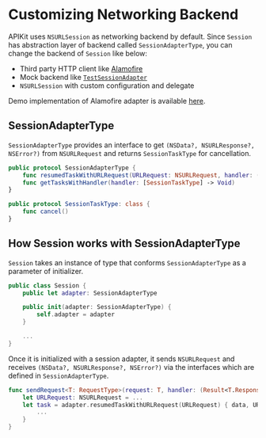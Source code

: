 # Customizing Networking Backend

APIKit uses `NSURLSession` as networking backend by default. Since `Session` has abstraction layer of backend called `SessionAdapterType`, you can change the backend of `Session` like below:

- Third party HTTP client like [Alamofire](https://github.com/Alamofire/Alamofire)
- Mock backend like [`TestSessionAdapter`](../Tests/APIKit/TestComponents/TestSessionAdapter.swift)
- `NSURLSession` with custom configuration and delegate

Demo implementation of Alamofire adapter is available [here](https://github.com/ishkawa/APIKit-AlamofireAdapter).

## SessionAdapterType

`SessionAdapterType` provides an interface to get `(NSData?, NSURLResponse?, NSError?)` from `NSURLRequest` and returns `SessionTaskType` for cancellation.

```swift
public protocol SessionAdapterType {
    func resumedTaskWithURLRequest(URLRequest: NSURLRequest, handler: (NSData?, NSURLResponse?, NSError?) -> Void) -> SessionTaskType
    func getTasksWithHandler(handler: [SessionTaskType] -> Void)
}

public protocol SessionTaskType: class {
    func cancel()
}
```


## How Session works with SessionAdapterType

`Session` takes an instance of type that conforms `SessionAdapterType` as a parameter of initializer.

```swift
public class Session {
    public let adapter: SessionAdapterType

    public init(adapter: SessionAdapterType) {
        self.adapter = adapter
    }

    ...
}
```

Once it is initialized with a session adapter, it sends `NSURLRequest` and receives `(NSData?, NSURLResponse?, NSError?)` via the interfaces which are defined in `SessionAdapterType`.

```swift
func sendRequest<T: RequestType>(request: T, handler: (Result<T.Response, APIError>) -> Void = {r in}) -> SessionTaskType? {
    let URLRequest: NSURLRequest = ...
    let task = adapter.resumedTaskWithURLRequest(URLRequest) { data, URLResponse, error in
        ...
    }
}
```
